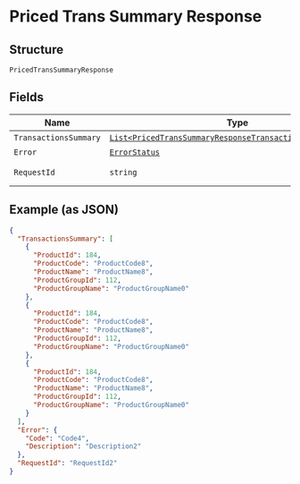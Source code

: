 
# Priced Trans Summary Response

## Structure

`PricedTransSummaryResponse`

## Fields

| Name | Type | Tags | Description |
|  --- | --- | --- | --- |
| `TransactionsSummary` | [`List<PricedTransSummaryResponseTransactionsSummaryItems>`](../../doc/models/priced-trans-summary-response-transactions-summary-items.md) | Optional | - |
| `Error` | [`ErrorStatus`](../../doc/models/error-status.md) | Optional | - |
| `RequestId` | `string` | Optional | API Request Id |

## Example (as JSON)

```json
{
  "TransactionsSummary": [
    {
      "ProductId": 184,
      "ProductCode": "ProductCode8",
      "ProductName": "ProductName8",
      "ProductGroupId": 112,
      "ProductGroupName": "ProductGroupName0"
    },
    {
      "ProductId": 184,
      "ProductCode": "ProductCode8",
      "ProductName": "ProductName8",
      "ProductGroupId": 112,
      "ProductGroupName": "ProductGroupName0"
    },
    {
      "ProductId": 184,
      "ProductCode": "ProductCode8",
      "ProductName": "ProductName8",
      "ProductGroupId": 112,
      "ProductGroupName": "ProductGroupName0"
    }
  ],
  "Error": {
    "Code": "Code4",
    "Description": "Description2"
  },
  "RequestId": "RequestId2"
}
```

